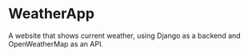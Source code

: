 # WeatherApp
A website that shows current weather, using Django as a backend and OpenWeatherMap as an API.
